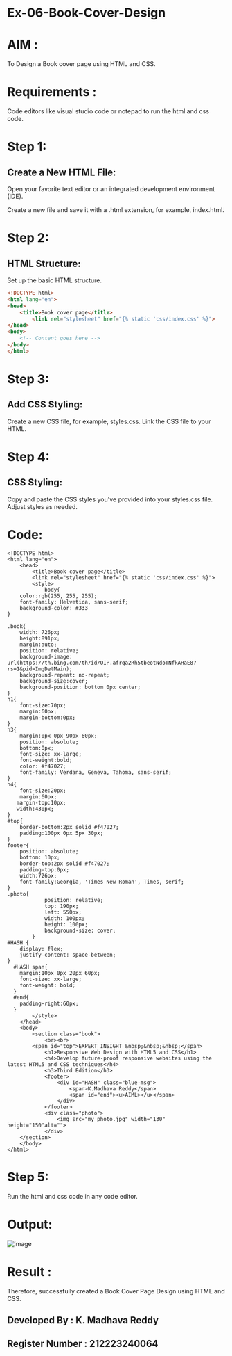 # Ex-06-Book-Cover-Design

# AIM : 
To Design a Book cover page using HTML and CSS.

# Requirements :
Code editors like visual studio code or notepad to run the html and css code.

# Step 1:
## Create a New HTML File:

Open your favorite text editor or an integrated development environment (IDE).

Create a new file and save it with a .html extension, for example, index.html.
# Step 2:
## HTML Structure:
Set up the basic HTML structure.
```html
<!DOCTYPE html>
<html lang="en">
<head>
    <title>Book cover page</title>
        <link rel="stylesheet" href="{% static 'css/index.css' %}">
</head>
<body>
    <!-- Content goes here -->
</body>
</html>

```
# Step 3:
## Add CSS Styling:

Create a new CSS file, for example, styles.css.
Link the CSS file to your HTML.
# Step 4:
## CSS Styling:

Copy and paste the CSS styles you've provided into your styles.css file.
Adjust styles as needed.
# Code:
```
<!DOCTYPE html>
<html lang="en">
    <head>
        <title>Book cover page</title>
        <link rel="stylesheet" href="{% static 'css/index.css' %}">
        <style>
            body{
    color:rgb(255, 255, 255);
    font-family: Helvetica, sans-serif;
    background-color: #333
}

.book{
    width: 726px;
    height:891px;
    margin:auto;
    position: relative;
    background-image: url(https://th.bing.com/th/id/OIP.afrqa2Rh5tbeotNdoTNfkAHaE8?rs=1&pid=ImgDetMain);
    background-repeat: no-repeat;
    background-size:cover;
    background-position: bottom 0px center;
}
h1{
    font-size:70px;
    margin:60px;
    margin-bottom:0px;
}
h3{
    margin:0px 0px 90px 60px;
    position: absolute;
    bottom:0px;
    font-size: xx-large;
    font-weight:bold;
    color: #f47027;
    font-family: Verdana, Geneva, Tahoma, sans-serif;
}
h4{
    font-size:20px;
    margin:60px;
   margin-top:10px;
   width:430px;
}
#top{
    border-bottom:2px solid #f47027;
    padding:100px 0px 5px 30px;
}
footer{
    position: absolute;
    bottom: 10px;
    border-top:2px solid #f47027;
    padding-top:0px;
    width:726px;
    font-family:Georgia, 'Times New Roman', Times, serif;
}
.photo{
            position: relative;
            top: 190px;
            left: 550px;
            width: 100px;
            height: 100px;
            background-size: cover;
        }
#HASH {
    display: flex;
    justify-content: space-between;
}
  #HASH span{
    margin:10px 0px 20px 60px;
    font-size: xx-large;
    font-weight: bold;
  }
  #end{
    padding-right:60px;
  }
        </style>
    </head>
    <body>
        <section class="book">
            <br><br>
        <span id="top">EXPERT INSIGHT &nbsp;&nbsp;&nbsp;</span>
            <h1>Responsive Web Design with HTML5 and CSS</h1>
            <h4>Develop future-proof responsive websites using the latest HTML5 and CSS techniques</h4>
            <h3>Third Edition</h3>  
            <footer>
                <div id="HASH" class="blue-msg">
                    <span>K.Madhava Reddy</span>
                    <span id="end"><u>AIML></u></span>
                </div>
            </footer>
            <div class="photo">
                <img src="my photo.jpg" width="130" height="150"alt="">
            </div>  
    </section>
    </body>
</html>
```
# Step 5:
Run the html and css code in any code editor.
# Output:
![image](https://github.com/Madhavareddy09/Ex-06-Book-Cover-Design/assets/145742470/7e76ae1c-2239-49b3-ab5f-da71bc442a53)

# Result :
Therefore, successfully created a Book Cover Page Design using HTML and CSS.
## Developed By : K. Madhava Reddy
## Register Number : 212223240064
